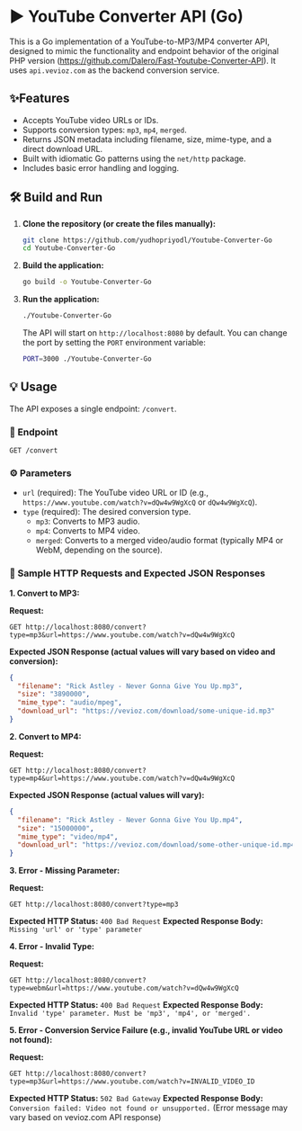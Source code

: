 # ▶️ YouTube Converter API (Go)

This is a Go implementation of a YouTube-to-MP3/MP4 converter API, designed to mimic the functionality and endpoint behavior of the original PHP version (<https://github.com/Dalero/Fast-Youtube-Converter-API>). It uses `api.vevioz.com` as the backend conversion service.

## ✨Features

* Accepts YouTube video URLs or IDs.
* Supports conversion types: `mp3`, `mp4`, `merged`.
* Returns JSON metadata including filename, size, mime-type, and a direct download URL.
* Built with idiomatic Go patterns using the `net/http` package.
* Includes basic error handling and logging.

## 🛠️ Build and Run

1. **Clone the repository (or create the files manually):**

    ```bash
    git clone https://github.com/yudhopriyodl/Youtube-Converter-Go
    cd Youtube-Converter-Go
    ```

2. **Build the application:**

    ```bash
    go build -o Youtube-Converter-Go
    ```

3. **Run the application:**

    ```bash
    ./Youtube-Converter-Go
    ```

    The API will start on `http://localhost:8080` by default. You can change the port by setting the `PORT` environment variable:

    ```bash
    PORT=3000 ./Youtube-Converter-Go
    ```

## 💡 Usage

The API exposes a single endpoint: `/convert`.

### 🔗 Endpoint

`GET /convert`

### ⚙️ Parameters

* `url` (required): The YouTube video URL or ID (e.g., `https://www.youtube.com/watch?v=dQw4w9WgXcQ` or `dQw4w9WgXcQ`).
* `type` (required): The desired conversion type.
  * `mp3`: Converts to MP3 audio.
  * `mp4`: Converts to MP4 video.
  * `merged`: Converts to a merged video/audio format (typically MP4 or WebM, depending on the source).

### 📄 Sample HTTP Requests and Expected JSON Responses

**1. Convert to MP3:**

**Request:**

```
GET http://localhost:8080/convert?type=mp3&url=https://www.youtube.com/watch?v=dQw4w9WgXcQ
```

**Expected JSON Response (actual values will vary based on video and conversion):**

```json
{
  "filename": "Rick Astley - Never Gonna Give You Up.mp3",
  "size": "3890000",
  "mime_type": "audio/mpeg",
  "download_url": "https://vevioz.com/download/some-unique-id.mp3"
}
```

**2. Convert to MP4:**

**Request:**

```
GET http://localhost:8080/convert?type=mp4&url=https://www.youtube.com/watch?v=dQw4w9WgXcQ
```

**Expected JSON Response (actual values will vary):**

```json
{
  "filename": "Rick Astley - Never Gonna Give You Up.mp4",
  "size": "15000000",
  "mime_type": "video/mp4",
  "download_url": "https://vevioz.com/download/some-other-unique-id.mp4"
}
```

**3. Error - Missing Parameter:**

**Request:**

```
GET http://localhost:8080/convert?type=mp3
```

**Expected HTTP Status:** `400 Bad Request`
**Expected Response Body:** `Missing 'url' or 'type' parameter`

**4. Error - Invalid Type:**

**Request:**

```
GET http://localhost:8080/convert?type=webm&url=https://www.youtube.com/watch?v=dQw4w9WgXcQ
```

**Expected HTTP Status:** `400 Bad Request`
**Expected Response Body:** `Invalid 'type' parameter. Must be 'mp3', 'mp4', or 'merged'.`

**5. Error - Conversion Service Failure (e.g., invalid YouTube URL or video not found):**

**Request:**

```
GET http://localhost:8080/convert?type=mp3&url=https://www.youtube.com/watch?v=INVALID_VIDEO_ID
```

**Expected HTTP Status:** `502 Bad Gateway`
**Expected Response Body:** `Conversion failed: Video not found or unsupported.` (Error message may vary based on vevioz.com API response)
